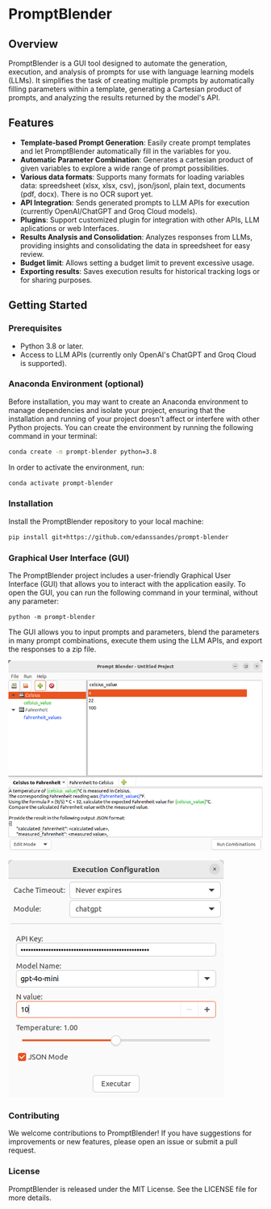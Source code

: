 # PromptBlender

## Overview

PromptBlender is a GUI tool designed to automate the generation, execution, and analysis of prompts for use with language learning models (LLMs). It simplifies the task of creating multiple prompts by automatically filling parameters within a template, generating a Cartesian product of prompts, and analyzing the results returned by the model's API.

## Features

- **Template-based Prompt Generation**: Easily create prompt templates and let PromptBlender automatically fill in the variables for you.
- **Automatic Parameter Combination**: Generates a cartesian product of given variables to explore a wide range of prompt possibilities.
- **Various data formats**: Supports many formats for loading variables data: spreedsheet (xlsx, xlsx, csv), json/jsonl, plain text, documents (pdf, docx). There is no OCR suport yet.
- **API Integration**: Sends generated prompts to LLM APIs for execution (currently OpenAI/ChatGPT and Groq Cloud models).
- **Plugins**: Support customized plugin for integration with other APIs, LLM aplications or web Interfaces.
- **Results Analysis and Consolidation**: Analyzes responses from LLMs, providing insights and consolidating the data in spreedsheet for easy review.
- **Budget limit**: Allows setting a budget limit to prevent excessive usage.
- **Exporting results**: Saves execution results for historical tracking logs or for sharing purposes.


## Getting Started

### Prerequisites

- Python 3.8 or later.
- Access to LLM APIs (currently only OpenAI's ChatGPT and Groq Cloud is supported).

### Anaconda Environment (optional)

Before installation, you may want to create an Anaconda environment to manage dependencies and isolate your project, ensuring that the installation and running of your project doesn't affect or interfere with other Python projects. You can create the environment by running the following command in your terminal:

```bash
conda create -n prompt-blender python=3.8
```

In order to activate the environment, run:

```bash
conda activate prompt-blender
```


### Installation

Install the PromptBlender repository to your local machine:

```bash
pip install git+https://github.com/edanssandes/prompt-blender
```

### Graphical User Interface (GUI)

The PromptBlender project includes a user-friendly Graphical User Interface (GUI) that allows you to interact with the application easily. To open the GUI, you can run the following command in your terminal, without any parameter:

```
python -m prompt-blender
```

The GUI allows you to input prompts and parameters, blend the parameters in many prompt combinations, execute them using the LLM APIs, and export the responses to a zip file.


![Main Window](<docs/imgs/screenshot_main.png>)


![Execution configuration](<docs/imgs/screenshot_execution.png>)

### Contributing
We welcome contributions to PromptBlender! If you have suggestions for improvements or 
new features, please open an issue or submit a pull request.

### License
PromptBlender is released under the MIT License. See the LICENSE file for more details.


